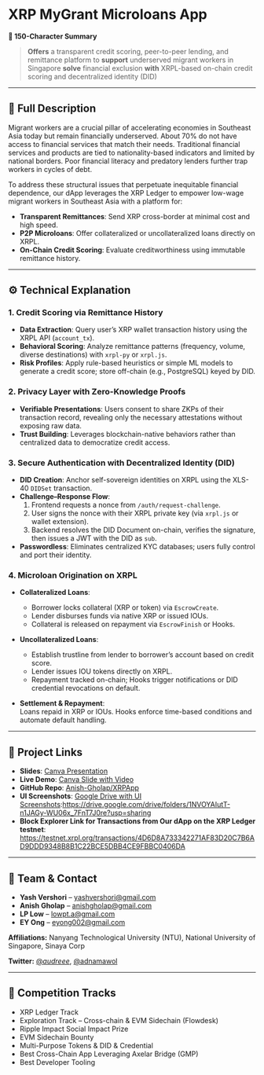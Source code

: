 # XRP MyGrant Microloans App

**🚀 150-Character Summary**  
> **Offers** a transparent credit scoring, peer-to-peer lending, and remittance platform to **support** underserved migrant workers in Singapore **solve** financial exclusion **with** XRPL-based on-chain credit scoring and decentralized identity (DID)

---

## 📝 Full Description

Migrant workers are a crucial pillar of accelerating economies in Southeast Asia today but remain financially underserved. About 70% do not have access to financial services that match their needs. Traditional financial services and products are tied to nationality-based indicators and limited by national borders. Poor financial literacy and predatory lenders further trap workers in cycles of debt.

To address these structural issues that perpetuate inequitable financial dependence, our dApp leverages the XRP Ledger to empower low-wage migrant workers in Southeast Asia with a platform for:

- **Transparent Remittances**: Send XRP cross-border at minimal cost and high speed.  
- **P2P Microloans**: Offer collateralized or uncollateralized loans directly on XRPL.  
- **On-Chain Credit Scoring**: Evaluate creditworthiness using immutable remittance history.

---

## ⚙️ Technical Explanation

### 1. Credit Scoring via Remittance History
- **Data Extraction**: Query user’s XRP wallet transaction history using the XRPL API (`account_tx`).  
- **Behavioral Scoring**: Analyze remittance patterns (frequency, volume, diverse destinations) with `xrpl-py` or `xrpl.js`.  
- **Risk Profiles**: Apply rule-based heuristics or simple ML models to generate a credit score; store off-chain (e.g., PostgreSQL) keyed by DID.

### 2. Privacy Layer with Zero-Knowledge Proofs
- **Verifiable Presentations**: Users consent to share ZKPs of their transaction record, revealing only the necessary attestations without exposing raw data.  
- **Trust Building**: Leverages blockchain-native behaviors rather than centralized data to democratize credit access.

### 3. Secure Authentication with Decentralized Identity (DID)
- **DID Creation**: Anchor self-sovereign identities on XRPL using the XLS-40 `DIDSet` transaction.  
- **Challenge–Response Flow**:  
  1. Frontend requests a nonce from `/auth/request-challenge`.  
  2. User signs the nonce with their XRPL private key (via `xrpl.js` or wallet extension).  
  3. Backend resolves the DID Document on-chain, verifies the signature, then issues a JWT with the DID as `sub`.  
- **Passwordless**: Eliminates centralized KYC databases; users fully control and port their identity.

### 4. Microloan Origination on XRPL
- **Collateralized Loans**:  
  - Borrower locks collateral (XRP or token) via `EscrowCreate`.  
  - Lender disburses funds via native XRP or issued IOUs.  
  - Collateral is released on repayment via `EscrowFinish` or Hooks.

- **Uncollateralized Loans**:  
  - Establish trustline from lender to borrower’s account based on credit score.  
  - Lender issues IOU tokens directly on XRPL.  
  - Repayment tracked on-chain; Hooks trigger notifications or DID credential revocations on default.

- **Settlement & Repayment**:  
  Loans repaid in XRP or IOUs. Hooks enforce time-based conditions and automate default handling.

---

## 📂 Project Links

- **Slides**: [Canva Presentation](https://www.canva.com/design/DAGpoyh7hAE/Tixfbu6zGVSUf1_7SDKuNA/edit?utm_content=DAGpoyh7hAE&utm_campaign=designshare&utm_medium=link2&utm_source=sharebutton)
- **Live Demo**: [Canva Slide with Video](https://www.canva.com/design/DAGpoyh7hAE/Tixfbu6zGVSUf1_7SDKuNA/edit?ui=eyJEIjp7IlQiOnsiQSI6IlBCNWRCU014dDUzaE5yZFcifX19)
- **GitHub Repo**: [Anish-Gholap/XRPApp](https://github.com/Anish-Gholap/XRPApp)
- **UI Screenshots**: [Google Drive with UI Screenshots]([url](https://drive.google.com/drive/folders/1NVOYAIutT-n1JAGy-WU06x_7FnT7J0re?usp=sharing)):https://drive.google.com/drive/folders/1NVOYAIutT-n1JAGy-WU06x_7FnT7J0re?usp=sharing
- **Block Explorer Link for Transactions from Our dApp on the XRP Ledger testnet**: https://testnet.xrpl.org/transactions/4D6D8A733342271AF83D20C7B6AD9DDD9348B8B1C22BCE5DBB4CE9FBBC0406DA
---

## 👥 Team & Contact

- **Yash Vershori** – yashvershori@gmail.com  
- **Anish Gholap** – anishgholap@gmail.com  
- **LP Low** – lowpt.a@gmail.com  
- **EY Ong** – eyong002@gmail.com

**Affiliations:** Nanyang Technological University (NTU), National University of Singapore, Sinaya Corp

**Twitter:** [@_audreee_](https://twitter.com/_audreee_), [@adnamawol](https://twitter.com/adnamawol)

---

## 🎯 Competition Tracks

- XRP Ledger Track  
- Exploration Track – Cross-chain & EVM Sidechain (Flowdesk)  
- Ripple Impact Social Impact Prize  
- EVM Sidechain Bounty  
- Multi-Purpose Tokens & DID & Credential  
- Best Cross-Chain App Leveraging Axelar Bridge (GMP)  
- Best Developer Tooling
